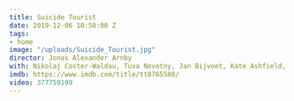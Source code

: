 ```yaml
---
title: Suicide Tourist
date: 2019-12-06 10:50:00 Z
tags:
- home
image: "/uploads/Suicide_Tourist.jpg"
director: Jonas Alexander Arnby
with: Nikolaj Coster-Waldau, Tuva Novotny, Jan Bijvoet, Kate Ashfield, Rob Aramayo
imdb: https://www.imdb.com/title/tt8765580/
video: 377759199
---
```


